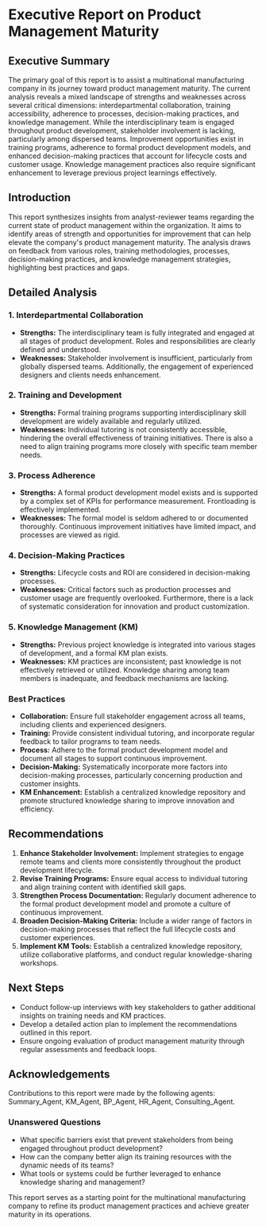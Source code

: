# Executive Report on Product Management Maturity

## Executive Summary
The primary goal of this report is to assist a multinational manufacturing company in its journey toward product management maturity. The current analysis reveals a mixed landscape of strengths and weaknesses across several critical dimensions: interdepartmental collaboration, training accessibility, adherence to processes, decision-making practices, and knowledge management. While the interdisciplinary team is engaged throughout product development, stakeholder involvement is lacking, particularly among dispersed teams. Improvement opportunities exist in training programs, adherence to formal product development models, and enhanced decision-making practices that account for lifecycle costs and customer usage. Knowledge management practices also require significant enhancement to leverage previous project learnings effectively.

## Introduction
This report synthesizes insights from analyst-reviewer teams regarding the current state of product management within the organization. It aims to identify areas of strength and opportunities for improvement that can help elevate the company's product management maturity. The analysis draws on feedback from various roles, training methodologies, processes, decision-making practices, and knowledge management strategies, highlighting best practices and gaps.

## Detailed Analysis

### 1. Interdepartmental Collaboration
- **Strengths:** The interdisciplinary team is fully integrated and engaged at all stages of product development. Roles and responsibilities are clearly defined and understood.
- **Weaknesses:** Stakeholder involvement is insufficient, particularly from globally dispersed teams. Additionally, the engagement of experienced designers and clients needs enhancement.

### 2. Training and Development
- **Strengths:** Formal training programs supporting interdisciplinary skill development are widely available and regularly utilized.
- **Weaknesses:** Individual tutoring is not consistently accessible, hindering the overall effectiveness of training initiatives. There is also a need to align training programs more closely with specific team member needs.

### 3. Process Adherence
- **Strengths:** A formal product development model exists and is supported by a complex set of KPIs for performance measurement. Frontloading is effectively implemented.
- **Weaknesses:** The formal model is seldom adhered to or documented thoroughly. Continuous improvement initiatives have limited impact, and processes are viewed as rigid.

### 4. Decision-Making Practices
- **Strengths:** Lifecycle costs and ROI are considered in decision-making processes.
- **Weaknesses:** Critical factors such as production processes and customer usage are frequently overlooked. Furthermore, there is a lack of systematic consideration for innovation and product customization.

### 5. Knowledge Management (KM)
- **Strengths:** Previous project knowledge is integrated into various stages of development, and a formal KM plan exists.
- **Weaknesses:** KM practices are inconsistent; past knowledge is not effectively retrieved or utilized. Knowledge sharing among team members is inadequate, and feedback mechanisms are lacking.

### Best Practices
- **Collaboration:** Ensure full stakeholder engagement across all teams, including clients and experienced designers.
- **Training:** Provide consistent individual tutoring, and incorporate regular feedback to tailor programs to team needs.
- **Process:** Adhere to the formal product development model and document all stages to support continuous improvement.
- **Decision-Making:** Systematically incorporate more factors into decision-making processes, particularly concerning production and customer insights.
- **KM Enhancement:** Establish a centralized knowledge repository and promote structured knowledge sharing to improve innovation and efficiency.

## Recommendations
1. **Enhance Stakeholder Involvement:** Implement strategies to engage remote teams and clients more consistently throughout the product development lifecycle.
2. **Revise Training Programs:** Ensure equal access to individual tutoring and align training content with identified skill gaps.
3. **Strengthen Process Documentation:** Regularly document adherence to the formal product development model and promote a culture of continuous improvement.
4. **Broaden Decision-Making Criteria:** Include a wider range of factors in decision-making processes that reflect the full lifecycle costs and customer experiences.
5. **Implement KM Tools:** Establish a centralized knowledge repository, utilize collaborative platforms, and conduct regular knowledge-sharing workshops.

## Next Steps
- Conduct follow-up interviews with key stakeholders to gather additional insights on training needs and KM practices.
- Develop a detailed action plan to implement the recommendations outlined in this report.
- Ensure ongoing evaluation of product management maturity through regular assessments and feedback loops.

## Acknowledgements
Contributions to this report were made by the following agents: Summary_Agent, KM_Agent, BP_Agent, HR_Agent, Consulting_Agent. 

### Unanswered Questions
- What specific barriers exist that prevent stakeholders from being engaged throughout product development?
- How can the company better align its training resources with the dynamic needs of its teams?
- What tools or systems could be further leveraged to enhance knowledge sharing and management?

This report serves as a starting point for the multinational manufacturing company to refine its product management practices and achieve greater maturity in its operations.